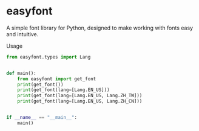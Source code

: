 
# easyfont


A simple font library for Python, designed to make working with fonts easy and intuitive.



Usage

```python
from easyfont.types import Lang


def main():
    from easyfont import get_font
    print(get_font())
    print(get_font(lang=[Lang.EN_US]))
    print(get_font(lang=[Lang.EN_US, Lang.ZH_TW]))
    print(get_font(lang=[Lang.EN_US, Lang.ZH_CN]))


if __name__ == "__main__":
    main()
    
```